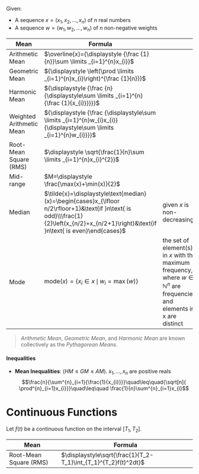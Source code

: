 
Given:

- A sequence $x=(x_1,x_2,\dots,x_n)$ of $n$ real numbers
- A sequence $w=(w_1,w_2,\dots,w_n)$ of $n$ non-negative weights

| Mean                     | Formula                                                                                                                                                                                    |                                                                                                                                    |
| ------------------------ | ------------------------------------------------------------------------------------------------------------------------------------------------------------------------------------------ | ---------------------------------------------------------------------------------------------------------------------------------- |
| Arithmetic Mean          | $\overline{x}={\displaystyle {\frac {1}{n}}\sum \limits _{i=1}^{n}x_{i}}$                                                                                                                  |                                                                                                                                    |
| Geometric Mean           | ${\displaystyle \left(\prod \limits _{i=1}^{n}x_{i}\right)^{\frac {1}{n}}}$                                                                                                                |                                                                                                                                    |
| Harmonic Mean            | ${\displaystyle {\frac {n}{\displaystyle\sum \limits _{i=1}^{n}{\frac {1}{x_{i}}}}}}$                                                                                                      |                                                                                                                                    |
| Weighted Arithmetic Mean | ${\displaystyle {\frac {\displaystyle\sum \limits _{i=1}^{n}w_{i}x_{i}}{\displaystyle\sum \limits _{i=1}^{n}w_{i}}}}$                                                                      |                                                                                                                                    |
| Root-Mean Square (RMS)   | $\displaystyle \sqrt{\frac{1}{n}\sum \limits _{i=1}^{n}x_{i}^{2}}$                                                                                                                         |                                                                                                                                    |
| Mid-range                | $M=\displaystyle \frac{\max(x)+\min(x)}{2}$                                                                                                                                                |                                                                                                                                    |
| Median                   | $\tilde{x}=\displaystyle\text{median}(x)=\begin{cases}x_{\lfloor n/2\rfloor+1}&\text{if }n\text{ is odd}\\\frac{1}{2}\left(x_{n/2}+x_{n/2+1}\right)&\text{if }n\text{ is even}\end{cases}$ | given $x$ is non-decreasing                                                                                                        |
| Mode                     | $\displaystyle \mathrm{mode}(x) = \left\{ x_i \in x \,\mid\, w_i = \max (w) \right\}$ <br>                                                                                                 | the set of element(s) in $x$ with the maximum frequency, where $w\in \mathbb{N}^n$ are frequencies, and elements in x are distinct |
 
> _Arithmetic Mean_, _Geometric Mean_, and _Harmonic Mean_ are known collectively as the _Pythagorean Means_.
#### Inequalities





- **Mean Inequalities**: ($HM\leq GM\leq AM$). $x_{1},\dots ,x_{n}$ are positive reals $$\frac{n}{\sum^{n}_{i=1}{\frac{1}{x_{i}}}}\quad\leq\quad{\sqrt[n]{ \prod^{n}_{i=1}x_{i}}}\quad\leq\quad \frac{1}{n}\sum^{n}_{i=1}x_{i}$$
# Continuous Functions

Let $f(t)$ be a continuous function on the interval $[T_1,T_2]$.

| Mean                   | Formula                                                         |
| ---------------------- | --------------------------------------------------------------- |
| Root-Mean Square (RMS) | $\displaystyle\sqrt{\frac{1}{T_2-T_1}\int_{T_1}^{T_2}f(t)^2dt}$ |

